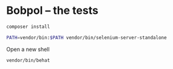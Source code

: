 Bobpol – the tests
==================

```sh
composer install
```

```sh
PATH=vendor/bin:$PATH vendor/bin/selenium-server-standalone
```

Open a new shell

```sh
vendor/bin/behat
```
